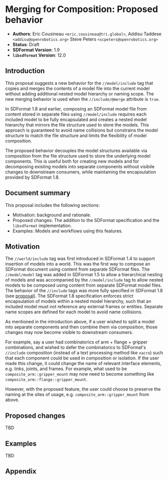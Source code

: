 # Merging for Composition: Proposed behavior

* **Authors**:
Eric Cousineau `<eric.cousineau@tri.global>`,
Addisu Taddese  `<addisu@openrobotics.org>`
Steve Peters `<scpeters@openrobotics.org>`
* **Status**: Draft
* **SDFormat Version**: 1.9
* **`libsdformat` Version**: 12.0

## Introduction

This proposal suggests a new behavior for the `//model/include` tag that copies
and merges the contents of a model file into the current model without adding
additional nested model hierarchy or naming scope. The new merging behavior is
used when the `//include/@merge` attribute is `true`.

In SDFormat 1.8 and earlier, composing an SDFormat model file from content
stored in separate files using `//model/include` requires each included model
to be fully encapsulated and creates a nested model hierarchy that mirrors
the file structure used to store the models.
This approach is guaranteed to avoid name collisions but constrains the
model structure to match the file structure and limits the flexibility of model
composition.

The proposed behavior decouples the model structures available via composition
from the file structure used to store the underlying model components.
This is useful both for creating new models and for decomposing existing models
into separate components without visibile changes to downstream consumers,
while maintaining the encapsulation provided by SDFormat 1.8.

## Document summary

This proposal includes the following sections:

* Motivation: background and rationale.
* Proposed changes: The addition to the SDFormat specification and the
`libsdformat` implementation.
* Examples: Models and workflows using this features.

## Motivation

The `//world/include` tag was first introduced in SDFormat 1.4 to support
insertion of models into a world. This was the first way to compose an SDFormat
document using content from separate SDFormat files.
The `//model/model` tag was added in SDFormat 1.5 to allow a hierarchical
nesting of models and was accompanied by the `//model/include` tag to allow
nested models to be composed using content from separate SDFormat model files.
The behavior of the `//include` tags was more fully specified in SDFormat 1.8
(see [proposal](/tutorials?tut=composition_merge_proposal)).
The SDFormat 1.8 specification enforces strict encapsulation of models within
a nested model hierarchy, such that an included model must not reference any
external frames or entities. Separate name scopes are defined for each model
to avoid name collisions.

As mentioned in the introduction above, if a user wished to split a model into
separate components and then combine them via composition, those changes may now
become visible to downstream consumers.

For example, say a user had combinatorics of arm + flange + gripper
combinations, and wished to defer the combinatorics to SDFormat's `//include`
composition (instead of a text processing method like `xacro`) such that each
component could be used in composition or isolation. If the user made this
change, it could change the name of relevant interface elements, e.g. links,
joints, and frames. For example, what used to be `composite_arm::gripper_mount`
may now need to become something like `composite_arm::flange::gripper_mount`.

However, with the proposed feature, the user could choose to preserve the
naming at the sites of usage, e.g. `composite_arm::gripper_mount` from above.

## Proposed changes

TBD

## Examples

TBD

## Appendix
